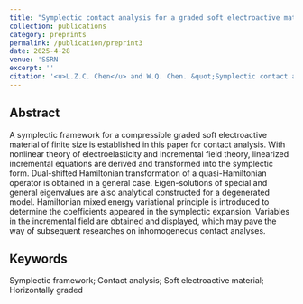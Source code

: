 ```yaml
---
title: "Symplectic contact analysis for a graded soft electroactive material under uniform biasing fields"
collection: publications
category: preprints
permalink: /publication/preprint3
date: 2025-4-28
venue: 'SSRN'
excerpt: ''
citation: '<u>L.Z.C. Chen</u> and W.Q. Chen. &quot;Symplectic contact analysis for a graded soft electroactive material under uniform biasing fields. &quot; <i>SSRN</i>, 2025. http://dx.doi.org/10.2139/ssrn.5240420'
---
```


<!---
paperurl: 'http://chainjackson.github.io/Chain.github.io/files/preprint1.pdf'
--->

## Abstract
A symplectic framework for a compressible graded soft electroactive material of finite size is established in this paper for contact analysis.  With nonlinear theory of electroelasticity and incremental field theory, linearized incremental equations are derived and transformed into the symplectic form.  Dual-shifted Hamiltonian transformation of a quasi-Hamiltonian operator is obtained in a general case.  Eigen-solutions of special and general eigenvalues are also analytical constructed for a degenerated model.  Hamiltonian mixed energy variational principle is introduced to determine the coefficients appeared in the symplectic expansion.  Variables in the incremental field are obtained and displayed, which may pave the way of subsequent researches on inhomogeneous contact analyses.

## Keywords
Symplectic framework; Contact analysis; Soft electroactive material; Horizontally graded
